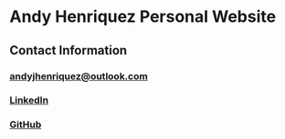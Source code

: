 # Andy Henriquez Personal Website

## Contact Information
### [andyjhenriquez@outlook.com](mailto:andyjhenriquez@outlook.com)
### [LinkedIn](https://www.linkedin.com/in/andy-henriquez)
### [GitHub](https://github.com/andyjhenriquez)

